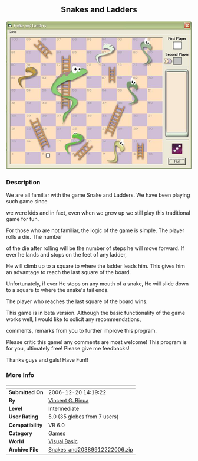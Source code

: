 ﻿<div align="center">

## Snakes and Ladders

<img src="PIC200612222351387425.JPG">
</div>

### Description

We are all familiar with the game Snake and Ladders. We have been playing such game since

we were kids and in fact, even when we grew up we still play this traditional game for fun.

For those who are not familiar, the logic of the game is simple. The player rolls a die. The number

of the die after rolling will be the number of steps he will move forward. If ever he lands and stops on the feet of any ladder,

He will climb up to a square to where the ladder leads him. This gives him an advantage to reach the last square of the board.

Unfortunately, if ever He stops on any mouth of a snake, He will slide down to a square to where the snake's tail ends.

The player who reaches the last square of the board wins.

This game is in beta version. Although the basic functionality of the game works well, I would like to solicit any recommendations,

comments, remarks from you to further improve this program.

Please critic this game! any comments are most welcome! This program is for you, ultimately free! Please give me feedbacks!

Thanks guys and gals! Have Fun!!
 
### More Info
 


<span>             |<span>
---                |---
**Submitted On**   |2006-12-20 14:19:22
**By**             |[Vincent G\. Binua](https://github.com/Planet-Source-Code/PSCIndex/blob/master/ByAuthor/vincent-g-binua.md)
**Level**          |Intermediate
**User Rating**    |5.0 (35 globes from 7 users)
**Compatibility**  |VB 6\.0
**Category**       |[Games](https://github.com/Planet-Source-Code/PSCIndex/blob/master/ByCategory/games__1-38.md)
**World**          |[Visual Basic](https://github.com/Planet-Source-Code/PSCIndex/blob/master/ByWorld/visual-basic.md)
**Archive File**   |[Snakes\_and20389912222006\.zip](https://github.com/Planet-Source-Code/vincent-g-binua-snakes-and-ladders__1-67446/archive/master.zip)








